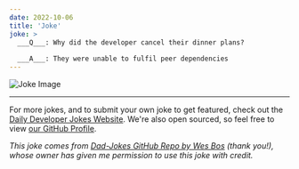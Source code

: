 ```yaml
---
date: 2022-10-06
title: 'Joke'
joke: >
  ___Q___: Why did the developer cancel their dinner plans?
  
  ___A___: They were unable to fulfil peer dependencies
---
```



![Joke Image](https://private.xtrp.io/projects/DailyDeveloperJokes/public_image_server/images/5e1259ae4191d.png)

---

For more jokes, and to submit your own joke to get featured, check out the [Daily Developer Jokes Website](https://dailydeveloperjokes.github.io/). We're also open sourced, so feel free to view [our GitHub Profile](https://github.com/dailydeveloperjokes).


_This joke comes from [Dad-Jokes GitHub Repo by Wes Bos](https://github.com/wesbos/dad-jokes) (thank you!), whose owner has given me permission to use this joke with credit._

<!--
Joke text:
**Q**: Why did the developer cancel their dinner plans?

**A**: They were unable to fulfil peer dependencies
 -->


